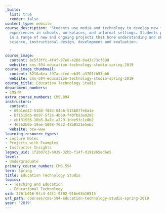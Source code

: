 ```yaml
---
_build:
  list: true
  render: false
content_type: website
course_description: 'Students use media and technology to develop new forms of learning
  experiences in schools, workplaces, and informal settings. Students participate
  in a range of new and ongoing projects that hone understanding and skills in learning
  science, instructional design, development and evaluation.

  '
course_image:
  content: 8c5f3ffc-4f4f-97e8-428d-0a43c73cf69d
  website: cms-594-education-technology-studio-spring-2019
course_image_thumbnail:
  content: 5210a6ea-f97a-cfed-eb39-a3701fb53ab6
  website: cms-594-education-technology-studio-spring-2019
course_title: Education Technology Studio
department_numbers:
- CMS-W
extra_course_numbers: CMS.894
instructors:
  content:
  - 69b1ed42-5160-f883-04b6-515b87fe6a1e
  - bf1515db-0697-5f26-4b69-f40fb83e0202
  - ebf31956-10b3-8a7e-a229-1dee5fc1e0b2
  - 46552b0b-19ae-5098-7032-48b0121e5ebc
  website: ocw-www
learning_resource_types:
- Lecture Notes
- Projects with Examples
- Instructor Insights
legacy_uid: 1f2bd7c3-b939-32bb-f14f-d191965ed6e5
level:
- Undergraduate
primary_course_number: CMS.594
term: Spring
title: Education Technology Studio
topics:
- - Teaching and Education
  - Educational Technology
uid: 376fb016-0fc3-44f1-9f02-916e65b16515
url_path: courses/cms-594-education-technology-studio-spring-2019
year: '2019'
---
```

